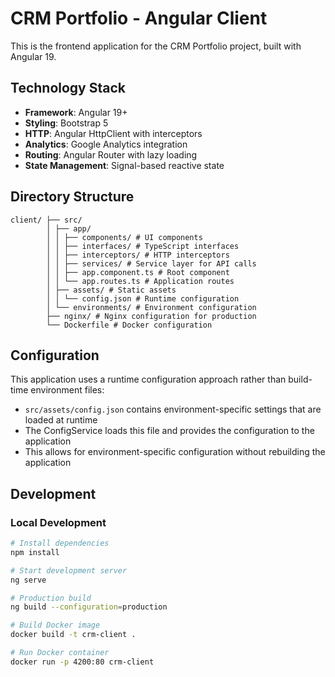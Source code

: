 # CRM Portfolio - Angular Client

This is the frontend application for the CRM Portfolio project, built with Angular 19.

## Technology Stack

- **Framework**: Angular 19+
- **Styling**: Bootstrap 5
- **HTTP**: Angular HttpClient with interceptors
- **Analytics**: Google Analytics integration
- **Routing**: Angular Router with lazy loading
- **State Management**: Signal-based reactive state

## Directory Structure
```
client/ ├── src/
        │ ├── app/ 
        │ │ ├── components/ # UI components 
        │ │ ├── interfaces/ # TypeScript interfaces 
        │ │ ├── interceptors/ # HTTP interceptors 
        │ │ ├── services/ # Service layer for API calls 
        │ │ ├── app.component.ts # Root component 
        │ │ └── app.routes.ts # Application routes 
        │ ├── assets/ # Static assets 
        │ │ └── config.json # Runtime configuration 
        │ └── environments/ # Environment configuration 
        ├── nginx/ # Nginx configuration for production 
        └── Dockerfile # Docker configuration
```
## Configuration

This application uses a runtime configuration approach rather than build-time environment files:

- `src/assets/config.json` contains environment-specific settings that are loaded at runtime
- The ConfigService loads this file and provides the configuration to the application
- This allows for environment-specific configuration without rebuilding the application

## Development

### Local Development

```bash
# Install dependencies
npm install

# Start development server
ng serve

# Production build
ng build --configuration=production

# Build Docker image
docker build -t crm-client .

# Run Docker container
docker run -p 4200:80 crm-client
```

